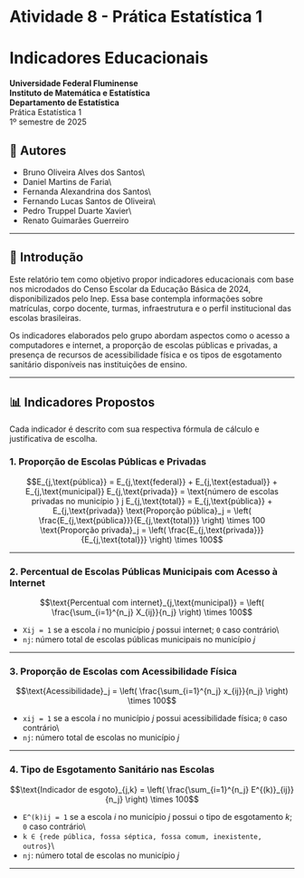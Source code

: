 # Atividade 8 - Prática Estatística 1

# Indicadores Educacionais

**Universidade Federal Fluminense**\
**Instituto de Matemática e Estatística**\
**Departamento de Estatística**\
Prática Estatística 1\
1º semestre de 2025

## 👥 Autores

-   Bruno Oliveira Alves dos Santos\
-   Daniel Martins de Faria\
-   Fernanda Alexandrina dos Santos\
-   Fernando Lucas Santos de Oliveira\
-   Pedro Truppel Duarte Xavier\
-   Renato Guimarães Guerreiro

------------------------------------------------------------------------

## 📘 Introdução

Este relatório tem como objetivo propor indicadores educacionais com base nos microdados do Censo Escolar da Educação Básica de 2024, disponibilizados pelo Inep. Essa base contempla informações sobre matrículas, corpo docente, turmas, infraestrutura e o perfil institucional das escolas brasileiras.

Os indicadores elaborados pelo grupo abordam aspectos como o acesso a computadores e internet, a proporção de escolas públicas e privadas, a presença de recursos de acessibilidade física e os tipos de esgotamento sanitário disponíveis nas instituições de ensino.

------------------------------------------------------------------------

## 📊 Indicadores Propostos

Cada indicador é descrito com sua respectiva fórmula de cálculo e justificativa de escolha.

### 1. Proporção de Escolas Públicas e Privadas

``` math
E_{j,\text{pública}} = E_{j,\text{federal}} + E_{j,\text{estadual}} + E_{j,\text{municipal}}

E_{j,\text{privada}} = \text{número de escolas privadas no município } j

E_{j,\text{total}} = E_{j,\text{pública}} + E_{j,\text{privada}}

\text{Proporção pública}_j = \left( \frac{E_{j,\text{pública}}}{E_{j,\text{total}}} \right) \times 100

\text{Proporção privada}_j = \left( \frac{E_{j,\text{privada}}}{E_{j,\text{total}}} \right) \times 100
```

------------------------------------------------------------------------

### 2. Percentual de Escolas Públicas Municipais com Acesso à Internet

``` math
\text{Percentual com internet}_{j,\text{municipal}} = \left( \frac{\sum_{i=1}^{n_j} X_{ij}}{n_j} \right) \times 100
```

-   `Xij = 1` se a escola *i* no município *j* possui internet; `0` caso contrário\
-   `nj`: número total de escolas públicas municipais no município *j*

------------------------------------------------------------------------

### 3. Proporção de Escolas com Acessibilidade Física

``` math
\text{Acessibilidade}_j = \left( \frac{\sum_{i=1}^{n_j} x_{ij}}{n_j} \right) \times 100
```

-   `xij = 1` se a escola *i* no município *j* possui acessibilidade física; `0` caso contrário\
-   `nj`: número total de escolas no município *j*

------------------------------------------------------------------------

### 4. Tipo de Esgotamento Sanitário nas Escolas

``` math
\text{Indicador de esgoto}_{j,k} = \left( \frac{\sum_{i=1}^{n_j} E^{(k)}_{ij}}{n_j} \right) \times 100
```

-   `E^(k)ij = 1` se a escola *i* no município *j* possui o tipo de esgotamento *k*; `0` caso contrário\
-   `k ∈ {rede pública, fossa séptica, fossa comum, inexistente, outros}`\
-   `nj`: número total de escolas no município *j*

------------------------------------------------------------------------
